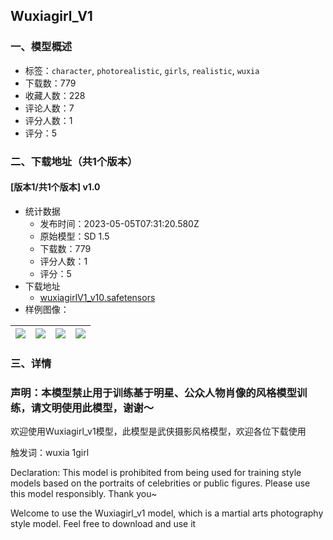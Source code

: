 ## Wuxiagirl_V1
### 一、模型概述

- 标签：`character`, `photorealistic`, `girls`, `realistic`, `wuxia`
- 下载数：779
- 收藏人数：228
- 评论人数：7
- 评分人数：1
- 评分：5

### 二、下载地址（共1个版本）

#### [版本1/共1个版本] v1.0

- 统计数据
  - 发布时间：2023-05-05T07:31:20.580Z
  - 原始模型：SD 1.5
  - 下载数：779
  - 评分人数：1
  - 评分：5
- 下载地址
  - [wuxiagirlV1_v10.safetensors](https://civitai.com/api/download/models/62842)
- 样例图像：

| <img src="https://image.civitai.com/xG1nkqKTMzGDvpLrqFT7WA/132353b8-38ae-4a26-ab51-a6882b0b1f83/width=450/692030.jpeg" /> | <img src="https://image.civitai.com/xG1nkqKTMzGDvpLrqFT7WA/28eed6ce-4f60-4411-b8e6-9fa94f1117d5/width=450/692031.jpeg" /> | <img src="https://image.civitai.com/xG1nkqKTMzGDvpLrqFT7WA/ef4a1f99-408d-4a7a-bab8-0afaecc4ac1b/width=450/692024.jpeg" /> | <img src="https://image.civitai.com/xG1nkqKTMzGDvpLrqFT7WA/89526b58-57b2-4769-93d4-e52f1d2a9e55/width=450/692026.jpeg" /> |
| ---- | ---- | ---- | ---- |


### 三、详情
<h3><strong>声明：本模型禁止用于训练基于明星、公众人物肖像的风格模型训练，请文明使用此模型，谢谢～</strong></h3><p></p><p>欢迎使用Wuxiagirl_v1模型，此模型是武侠摄影风格模型，欢迎各位下载使用</p><p></p><p>触发词：wuxia 1girl</p><p></p><p>Declaration: This model is prohibited from being used for training style models based on the portraits of celebrities or public figures. Please use this model responsibly. Thank you~</p><p></p><p>Welcome to use the Wuxiagirl_v1 model, which is a martial arts photography style model. Feel free to download and use it</p><p></p>
